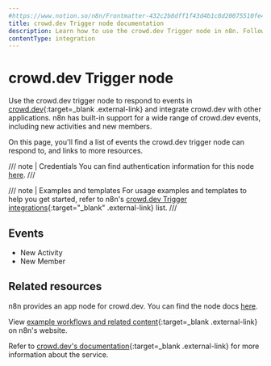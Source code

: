 ```yaml
---
#https://www.notion.so/n8n/Frontmatter-432c2b8dff1f43d4b1c8d20075510fe4
title: crowd.dev Trigger node documentation
description: Learn how to use the crowd.dev Trigger node in n8n. Follow technical documentation to integrate crowd.dev Trigger node into your workflows.
contentType: integration
---
```


# crowd.dev Trigger node

Use the crowd.dev trigger node to respond to events in [crowd.dev](https://www.crowd.dev/){:target=_blank .external-link} and integrate crowd.dev with other applications. n8n has built-in support for a wide range of crowd.dev events, including new activities and new members.

On this page, you'll find a list of events the crowd.dev trigger node can respond to, and links to more resources.

/// note | Credentials
You can find authentication information for this node [here](/integrations/builtin/credentials/crowddev/).
///

/// note | Examples and templates
For usage examples and templates to help you get started, refer to n8n's [crowd.dev Trigger integrations](https://n8n.io/integrations/crowddev-trigger/){:target="_blank" .external-link} list.
///	

## Events

* New Activity
* New Member

## Related resources

n8n provides an app node for crowd.dev. You can find the node docs [here](/integrations/builtin/app-nodes/n8n-nodes-base.crowddev/).

View [example workflows and related content](https://n8n.io/integrations/crowddev/){:target=_blank .external-link} on n8n's website.

Refer to [crowd.dev's documentation](https://docs.crowd.dev/reference/getting-started-with-crowd-dev-api){:target=_blank .external-link} for more information about the service.
